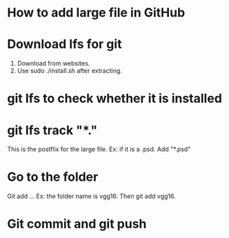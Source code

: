 # How to add large file in GitHub
# Download lfs for git
1. Download from websites.
2. Use sudo ./install.sh after extracting.
# git lfs to check whether it is installed
# git lfs track "*."
This is the postflix for the large file.
Ex: if it is a .psd. Add "*.psd"
# Go to the folder
Git add ... 
Ex: the folder name is vgg16. Then git add vgg16.
# Git commit and git push
